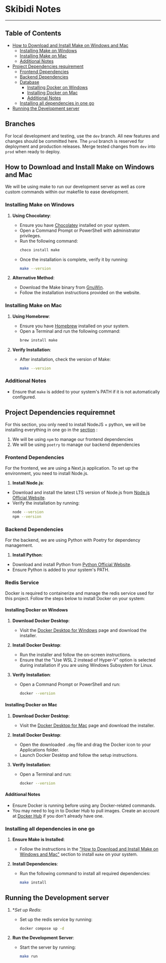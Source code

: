 # Skibidi Notes
---

## Table of Contents

- [How to Download and Install Make on Windows and Mac](#how-to-download-and-install-make-on-windows-and-mac)
  - [Installing Make on Windows](#installing-make-on-windows)
  - [Installing Make on Mac](#installing-make-on-mac)
  - [Additional Notes](#additional-notes)
- [Project Dependencies requirement](#project-dependencies-requirement)
  - [Frontend Dependencies](#frontend-dependencies)
  - [Backend Dependencies](#backend-dependencies)
  - [Database](#database)
    - [Installing Docker on Windows](#installing-docker-on-windows)
    - [Installing Docker on Mac](#installing-docker-on-mac)
    - [Additional Notes](#additional-notes-1)
  - [Installing all dependencies in one go](#installing-all-dependencies-in-one-go)
- [Running the Development server](#running-the-development-server)

## Branches
For local development and testing, use the `dev` branch. All new features and changes should be committed here. The `prod` branch is reserved for deployment and production releases. Merge tested changes from `dev` into `prod` when ready to deploy.

## How to Download and Install Make on Windows and Mac
We will be using make to run our development server as well as core custom commands within our makefile to ease development.

### Installing Make on Windows

1. **Using Chocolatey**:
    - Ensure you have [Chocolatey](https://chocolatey.org/install) installed on your system.
    - Open a Command Prompt or PowerShell with administrator privileges.
    - Run the following command:
      ```bash
      choco install make
      ```
    - Once the installation is complete, verify it by running:
      ```bash
      make --version
      ```

2. **Alternative Method**:
    - Download the Make binary from [GnuWin](http://gnuwin32.sourceforge.net/packages/make.htm).
    - Follow the installation instructions provided on the website.

### Installing Make on Mac

1. **Using Homebrew**:
    - Ensure you have [Homebrew](https://brew.sh/) installed on your system.
    - Open a Terminal and run the following command:
      ```bash
      brew install make
      ```

2. **Verify Installation**:
    - After installation, check the version of Make:
      ```bash
      make --version
      ```

### Additional Notes
- Ensure that `make` is added to your system's PATH if it is not automatically configured.


## Project Dependencies requiremnet 

For this section, you only need to install NodeJS + python, we will be installing everything in one go in the [section](#running-the-development-server) :
1. We will be using `npm` to manage our frontend dependencies 
2. We will be using `poetry` to manage our backend dependencies 

### Frontend Dependencies

For the frontend, we are using a Next.js application. To set up the environment, you need to install Node.js.

1. **Install Node.js**:
  - Download and install the latest LTS version of Node.js from [Node.js Official Website](https://nodejs.org/).
  - Verify the installation by running:
    ```bash
    node --version
    npm --version
    ```

### Backend Dependencies

For the backend, we are using Python with Poetry for dependency management.

1. **Install Python**:
  - Download and install Python from [Python Official Website](https://www.python.org/).
  - Ensure Python is added to your system's PATH.

### Redis Service

Docker is required to containerize and manage the redis service used for this project. Follow the steps below to install Docker on your system:

#### Installing Docker on Windows

1. **Download Docker Desktop**:
    - Visit the [Docker Desktop for Windows](https://www.docker.com/products/docker-desktop) page and download the installer.

2. **Install Docker Desktop**:
    - Run the installer and follow the on-screen instructions.
    - Ensure that the "Use WSL 2 instead of Hyper-V" option is selected during installation if you are using Windows Subsystem for Linux.

3. **Verify Installation**:
    - Open a Command Prompt or PowerShell and run:
      ```bash
      docker --version
      ```

#### Installing Docker on Mac

1. **Download Docker Desktop**:
    - Visit the [Docker Desktop for Mac](https://www.docker.com/products/docker-desktop) page and download the installer.

2. **Install Docker Desktop**:
    - Open the downloaded `.dmg` file and drag the Docker icon to your Applications folder.
    - Launch Docker Desktop and follow the setup instructions.

3. **Verify Installation**:
    - Open a Terminal and run:
      ```bash
      docker --version
      ```

#### Additional Notes
- Ensure Docker is running before using any Docker-related commands.
- You may need to log in to Docker Hub to pull images. Create an account at [Docker Hub](https://hub.docker.com/) if you don't already have one.


### Installing all dependencies in one go  
1. **Ensure Make is Installed**:
    - Follow the instructions in the ["How to Download and Install Make on Windows and Mac"](#how-to-download-and-install-make-on-windows-and-mac) section to install `make` on your system.

2. **Install Dependencies**:
    - Run the following command to install all required dependencies:
      ```bash
      make install
      ```

## Running the Development server 
1. **Set up Redis*:
    - Set up the redis service by running:
      ```bash
      docker compose up -d
      ``` 

2. **Run the Development Server**:
    - Start the server by running:
      ```bash
      make run
      ```
